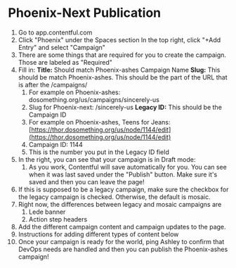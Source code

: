 # Phoenix-Next Publication

1. Go to app.contentful.com
2. Click "Phoenix" under the Spaces section In the top right, click "+Add Entry" and select "Campaign"
3. There are some things that are required for you to create the campaign. Those are labeled as "Required"
4. Fill in:
**Title:** Should match Phoenix-ashes Campaign Name 
**Slug:** This should be match Phoenix-ashes. This should be the part of the URL that is after the /campaigns/ 
    1. For example on Phoenix-ashes: dosomething.org/us/campaigns/sincerely-us
    2. Slug for Phoenix-next: /sincerely-us 
**Legacy ID:** This should be the Campaign ID 
    3. For example on Phoenix-ashes, Teens for Jeans: [https://thor.dosomething.org/us/node/1144/edit](https://thor.dosomething.org/us/node/1144/edit)
    4. Campaign ID: 1144
    5. This is the number you put in the Legacy ID field
1. In the right, you can see that your campaign is in Draft mode:
    1. As you work, Contentful will save automatically for you. You can see when it was last saved under the "Publish" button. Make sure it's saved and then you can leave the page!
2. If this is supposed to be a legacy campaign, make sure the checkbox for the legacy campaign is checked. Otherwise, the default is mosaic.
3. Right now, the differences between legacy and mosaic campaigns are
    1. Lede banner
    2. Action step headers
4. Add the different campaign content and campaign updates to the page.
5. Instructions for adding different types of content below
6. Once your campaign is ready for the world, ping Ashley to confirm that DevOps needs are handled and then you can publish the Phoenix-ashes campaign!
